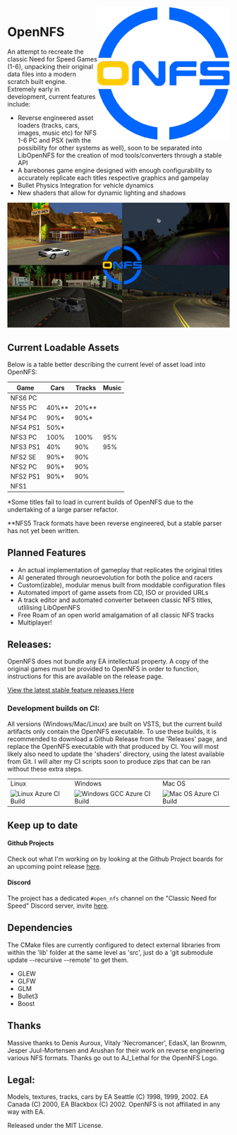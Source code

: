 </table><img src="doc/logo.png" align="right" height="300" width="300"/>

# OpenNFS 
  
An attempt to recreate the classic Need for Speed Games (1-6), unpacking their original data files into a modern scratch built engine. Extremely early in development, current features include:
 
  * Reverse engineered asset loaders (tracks, cars, images, music etc) for NFS 1-6 PC and PSX (with the possibility for other systems as well), soon to be separated into LibOpenNFS for the creation of mod tools/converters through a stable API
  * A barebones game engine designed with enough configurability to accurately replicate each titles respective graphics and gampelay
  * Bullet Physics Integration for vehicle dynamics
  * New shaders that allow for dynamic lighting and shadows

![Screenshot](doc/BuildProgress.png)  

## Current Loadable Assets

Below is a table better describing the current level of asset load into OpenNFS:

| Game     | Cars | Tracks | Music |
|----------|------|--------|-------|
| NFS6 PC  |      |        |       |
| NFS5 PC  | 40%**| 20%**  |       |
| NFS4 PC  | 90%* | 90%*   |       |
| NFS4 PS1 | 50%* |        |       |
| NFS3 PC  | 100% | 100%   | 95%   |
| NFS3 PS1 | 40%  | 90%    | 95%   |
| NFS2 SE  | 90%* | 90%    |       |
| NFS2 PC  | 90%* | 90%    |       |
| NFS2 PS1 | 90%* | 90%    |       |
| NFS1     |      |        |       |

\*Some titles fail to load in current builds of OpenNFS due to the undertaking of a large parser refactor. 

\*\*NFS5 Track formats have been reverse engineered, but a stable parser has not yet been written.
  
## Planned Features

  * An actual implementation of gameplay that replicates the original titles
  * AI generated through neuroevolution for both the police and racers
  * Custom(izable), modular menus built from moddable configuration files
  * Automated import of game assets from CD, ISO or provided URLs
  * A track editor and automated converter between classic NFS titles, utlilising LibOpenNFS
  * Free Roam of an open world amalgamation of all classic NFS tracks
  * Multiplayer!

## Releases:

OpenNFS does not bundle any EA intellectual property. A copy of the original games must be provided to OpenNFS in order to function, instructions for this are available on the release page.

[View the latest stable feature releases Here](https://github.com/AmrikSadhra/OpenNFS/releases)

### Development builds on CI:

All versions (Windows/Mac/Linux) are built on VSTS, but the current build artifacts only contain the OpenNFS executable. To use these builds, it is recommended to download a Github Release from the 'Releases' page, and replace the OpenNFS executable with that produced by CI. You will most likely also need to update the 'shaders' directory, using the latest available from Git. I will alter my CI scripts soon to produce zips that can be ran without these extra steps. 

<table>
<tbody>
<tr>
<td>Linux</td>
<td>Windows</td>
<td>Mac OS</td>
</tr>
<tr>
<td><img src="https://type2labs.visualstudio.com/OpenNFS/_apis/build/status/OpenNFS.OpenNFS?branchName=main&amp;jobName=Linux" alt="Linux Azure CI Build"/></td>
<td><img src="https://type2labs.visualstudio.com/OpenNFS/_apis/build/status/OpenNFS.OpenNFS?branchName=main&amp;jobName=Windows_gcc" alt="Windows GCC Azure CI Build"/></td>
<td><img src="https://type2labs.visualstudio.com/OpenNFS/_apis/build/status/OpenNFS.OpenNFS?branchName=main&amp;jobName=Mac" alt="Mac OS Azure CI Build"/></td>
</tr>
</tbody>
</table>

## Keep up to date

#### Github Projects

Check out what I'm working on by looking at the Github Project boards for an upcoming point release [here](https://github.com/OpenNFS/OpenNFS/projects "Github Projects Page").

#### Discord

The project has a dedicated ```#open_nfs``` channel on the "Classic Need for Speed" Discord server, invite [here](https://discord.gg/xndfVZy "Discord Invite").

## Dependencies

The CMake files are currently configured to detect external libraries from within the 'lib' folder at the same level as 'src', just do a 'git submodule update --recursive --remote' to get them.

* GLEW 
* GLFW
* GLM 
* Bullet3
* Boost

## Thanks

Massive thanks to Denis Auroux, Vitaly 'Necromancer', EdasX, Ian Brownm, Jesper Juul-Mortensen and Arushan for their work on reverse engineering various NFS formats.
Thanks go out to AJ_Lethal for the OpenNFS Logo.

## Legal:
Models, textures, tracks, cars by EA Seattle (C) 1998, 1999, 2002. EA Canada (C) 2000, EA Blackbox (C) 2002.
OpenNFS is not affiliated in any way with EA.

Released under the MIT License.

